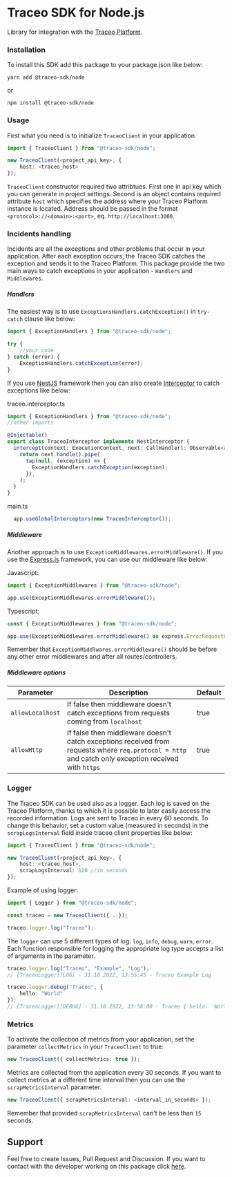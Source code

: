 # Traceo SDK for Node.js

Library for integration with the [Traceo Platform](https://github.com/traceo-dev/traceo).

### Installation
To install this SDK add this package to your package.json like below:
```
yarn add @traceo-sdk/node
```
or
```
npm install @traceo-sdk/node
```

### Usage
First what you need is to initialize `TraceoClient` in your application.
```ts
import { TraceoClient } from "@traceo-sdk/node";

new TraceoClient(<project_api_key>, {
    host: <traceo_host>
});
```

`TraceoClient` constructor required two attribtues. First one in api key which you can generate in project settings. Second is an object contains required attribute `host` which specifies the address where your Traceo Platform instance is located. Address should be passed in the format `<protocol>://<domain>:<port>`, eq. `http://localhost:3000`.

### Incidents handling
Incidents are all the exceptions and other problems that occur in your application. After each exception occurs, the Traceo SDK catches the exception and sends it to the Traceo Platform. This package provide the two main ways to catch exceptions in your application - `Handlers` and `Middlewares`.

##### Handlers
The easiest way is to use `ExceptionsHandlers.catchException()` in `try-catch` clause like below:
```ts
import { ExceptionHandlers } from "@traceo-sdk/node";

try {
    //your code
} catch (error) {
    ExceptionHandlers.catchException(error);
}
```

If you use [NestJS](https://nestjs.com/) framework then you can also create [Interceptor](https://docs.nestjs.com/interceptors) to catch exceptions like below:

traceo.interceptor.ts
```ts
import { ExceptionHandlers } from "@traceo-sdk/node";
//other imports

@Injectable()
export class TraceoInterceptor implements NestInterceptor {
  intercept(context: ExecutionContext, next: CallHandler): Observable<any> {
    return next.handle().pipe(
      tap(null, (exception) => {
        ExceptionHandlers.catchException(exception);
      }),
    );
  }
}
```

main.ts
```ts
  app.useGlobalInterceptors(new TraceoInterceptor());
```

##### Middleware
Another approach is to use `ExceptionMiddlewares.errorMiddleware()`. If you use the [Express.js](https://expressjs.com/) framework, you can use our middleware like below:

Javascript:
```js
import { ExceptionMiddlewares } from "@traceo-sdk/node";

app.use(ExceptionMiddlewares.errorMiddleware());
```

Typescript:
```ts
const { ExceptionMiddlewares } from "@traceo-sdk/node";

app.use(ExceptionMiddlewares.errorMiddleware() as express.ErrorRequestHandler);
```

Remember that `ExceptionMiddlwares.errorMiddleware()` should be before any other error middlewares and after all routes/controllers.

##### Middleware options


| Parameter        | Description                                                                                                                                         | Default |
| ---------------- | --------------------------------------------------------------------------------------------------------------------------------------------------- | ------- |
| `allowLocalhost` | If false then middleware doesn't catch exceptions from requests coming from `localhost`                                                             | true    |
| `allowHttp`      | If false then middleware doesn't catch exceptions received from requests where `req.protocol = http` and catch only exception received with `https` | true    |

### Logger
The Traceo SDK can be used also as a logger. Each log is saved on the Traceo Platform, thanks to which it is possible to later easily access the recorded information. Logs are sent to Traceo in every 60 seconds. To change this behavior, set a custom value (measured in seconds) in the `scrapLogsInterval` field inside traceo client properties like below:
```ts
import { TraceoClient } from "@traceo-sdk/node";

new TraceoClient(<project_api_key>, {
    host: <traceo_host>,
    scrapLogsInterval: 120 //in seconds
});
```

Example of using logger:
```ts
import { Logger } from "@traceo-sdk/node";

const traceo = new TraceoClient({...});

traceo.logger.log("Traceo");
```

The `logger` can use 5 different types of log: `log`, `info`, `debug`, `warn`, `error`. Each function responsible for logging the appropriate log type accepts a list of arguments in the parameter.
```ts
traceo.logger.log("Traceo", "Example", "Log");
// [TraceoLogger][LOG] - 31.10.2022, 13:55:45 - Traceo Example Log

traceo.logger.debug("Traceo", {
    hello: "World"
});
// [TraceoLogger][DEBUG] - 31.10.2022, 13:58:00 - Traceo { hello: 'World' }
```
### Metrics
To activate the collection of metrics from your application, set the parameter `collectMetrics` in your `TraceoClient` to true:

```ts
new TraceoClient({ collectMetrics: true });
```
Metrics are collected from the application every 30 seconds. If you want to collect metrics at a different time interval then you can use the `scrapMetricsInterval` parameter.

```ts
new TraceoClient({ scrapMetricsInterval: <interval_in_seconds> });
```

Remember that provided `scrapMetricsInterval` can't be less than `15` seconds.

## Support
Feel free to create Issues, Pull Request and Discussion. If you want to contact with the developer working on this package click [here](mailto:piotr.szewczyk.software@gmail.com).
